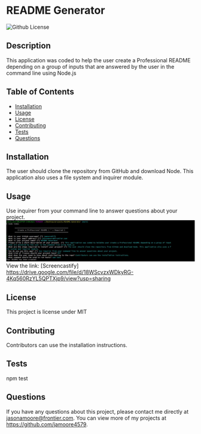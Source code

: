 # README Generator
  ![Github License](http://img.shields.io/badge/license-MIT-blue.svg)
  

  ## Description
  This application was coded to help the user create a Professional README depending on a group of inputs that are answered by the user in the command line using Node.js

  ## Table of Contents
  * [Installation](#installation)
  * [Usage](#usage)
  * [License](#license)
  * [Contributing](#contributing)
  * [Tests](#tests)
  * [Questions](#questions)
  
  ## Installation
  The user should clone the repository from GitHub and download Node. This application also uses a file system and inquirer module.

  ## Usage
  Use inquirer from your command line to answer questions about your project.
  <img src="./utils/Node_Inputs.JPG"><br>
  View the link: [Screencastify] https://drive.google.com/file/d/18WScvzxWDkyRG-4Kq560RzYL5QPTXjp9/view?usp=sharing

  ## License
  This project is license under MIT

  ## Contributing
  Contributors can use the installation instructions.

  ## Tests
  npm test

  ## Questions
  If you have any questions about this project, please contact me directly at jasonamoore@frontier.com. You can view more of my projects at https://github.com/jamoore4579.
  
